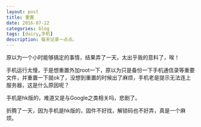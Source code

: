 ```yaml
---
layout: post
title: 重置
date: 2016-07-22
categories: blog
tags: [dairy,手机]
description: 每天记录一点点。
---
```

原以为一个小时能够搞定的事情，结果弄了一天，太出乎我的意料了，唉！

手机运行太慢，于是想重置外加root一下，原以为只是备份一下手机通信录等重要文件，并重置一下就ok了，没想到重置的时候出了麻烦，手机老是提示无法连上服务器，这是什么原因呢？

手机是hk版的，难道又是与Google之类相关吗，悲剧了。

折腾了一天，因为手机是hk版的，固件不好找，解锁码也不好弄，真是一个麻烦。
